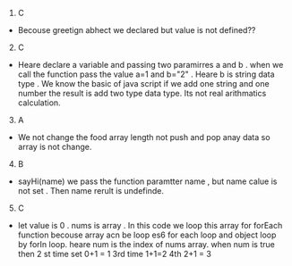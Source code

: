 1. C
- Becouse greetign abhect we declared but value is not defined??
2. C
- Heare declare a variable and passing two paramirres a and b . when we call the function pass the value a=1 and b="2" . Heare b is string data type . We know the basic of java script if we add one string and one number the result is add two type data type. Its not real arithmatics calculation.
3. A
- We not change the food array length not push and pop anay data so array is not change.
4. B
- sayHi(name) we pass the function paramtter name , but name calue is not set . Then name rerult is undefinde.
5. C
- let value is 0 . nums is array . In this code we loop this array for forEach function becouse array acn be loop es6 for each loop and object loop by forIn loop. heare num is the index of nums array. when num is true then 2 st time set 0+1 = 1 3rd time 1+1=2 4th 2+1 = 3